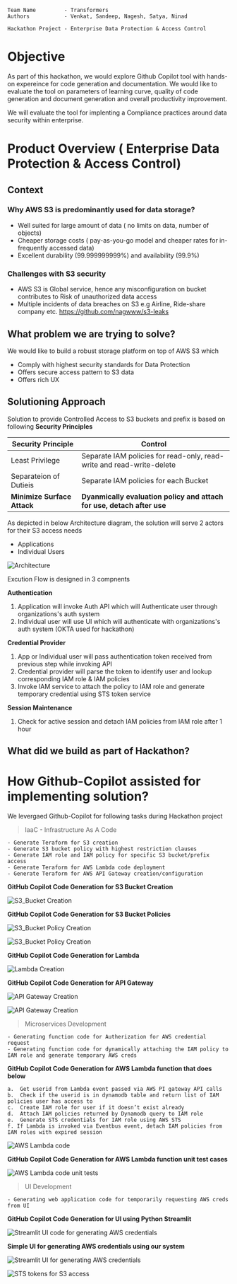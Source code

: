 ```
Team Name         - Transformers 
Authors           - Venkat, Sandeep, Nagesh, Satya, Ninad

Hackathon Project - Enterprise Data Protection & Access Control 
```

# Objective

As part of this hackathon, we would explore Github Copilot tool with hands-on expereince for code generation and documentation. We would like to evaluate the tool on parameters of learning curve, quality of code generation and document generation and overall productivity improvement. 

We will evaluate the tool for implenting a Compliance practices around data security within enterprise.

# Product Overview ( Enterprise Data Protection & Access Control)

## **Context**

### Why AWS S3 is predominantly used for data storage?
- Well suited for large amount of data ( no limits on data, number of objects)
- Cheaper storage costs ( pay-as-you-go model and cheaper rates for in-frequently accessed data)
- Excellent durability (99.999999999%) and availability (99.9%)

### Challenges with S3 security
- AWS S3 is Global service, hence any misconfiguration on bucket contributes to Risk of unauthorized data access
- Multiple incidents of data breaches on S3 e.g Airline, Ride-share company etc. https://github.com/nagwww/s3-leaks

## What problem we are trying to solve?

We would like to build a robust storage platform on top of AWS S3 which 
- Comply with highest security standards for Data Protection
- Offers secure access pattern to S3 data
- Offers rich UX 

## Solutioning Approach

Solution to provide Controlled Access to S3 buckets and prefix is based on following **Security Principles**

| Security Principle| Control|
|-|-|
|Least Privilege| Separate IAM policies for read-only, read-write and read-write-delete|
|Separateion of Dutieis | Separate IAM policies for each Bucket|
|**Minimize Surface Attack**| **Dyanmically evaluation policy and attach for use, detach after use**|

As depicted in below Architecture diagram, the solution will serve 2 actors for their S3 access needs
- Applications
- Individual Users

![Architecture](arch_hackathon.png)

Excution Flow is designed in 3 compnents

**Authentication**
1. Application will invoke Auth API which will Authenticate user through organizations's auth system 
2. Individual user will use UI which will authenticate with organizations's auth system (OKTA used for hackathon)

**Credential Provider**
1. App or Individual user will pass authentication token received from previous step while invoking API
2. Credential provider will parse the token to identify user and lookup corresponding IAM role & IAM policies
3. Invoke IAM service to attach the policy to IAM role and generate temporary credential using STS token service

**Session Maintenance**
1. Check for active session and detach IAM policies from IAM role after 1 hour
   
## What did we build as part of Hackathon?

# How Github-Copilot assisted for implementing solution?

We levergaed Github-Copilot for following tasks during Hackathon project

> IaaC - Infrastructure As A Code

    - Generate Teraform for S3 creation
    - Generate S3 bucket policy with highest restriction clauses
    - Generate IAM role and IAM policy for specific S3 bucket/prefix access
    - Generate Teraform for AWS Lambda code deployment
    - Generate Teraform for AWS API Gateway creation/configuration


**GitHub Copilot Code Generation for S3 Bucket Creation**

![S3_Bucket Creation](img/S3_Bucket_GitHub_CoPilot_Script_Generation.png)

**GitHub Copilot Code Generation for S3 Bucket Policies**

![S3_Bucket Policy Creation](img/IAM_Policies_GitHub_CoPilot_Script_Generation_1.png)

![S3_Bucket Policy Creation](img/IAM_Policies_GitHub_CoPilot_Script_Generation_2.png)

**GitHub Copilot Code Generation for Lambda**

![Lambda Creation](img/Lambda_GitHub_CoPilot_Script_Generation.png)

**GitHub Copilot Code Generation for API Gateway**

![API Gateway Creation](img/API_Gateway_GitHub_CoPilot_Script_Generation_1.png)

![API Gateway Creation](img/API_Gateway_GitHub_CoPilot_Script_Generation_2.png)

> Microservices Development

    - Generating function code for Autherization for AWS credential request
    - Generating function code for dynamically attaching the IAM policy to IAM role and generate temporary AWS creds

**GitHub Copilot Code Generation for AWS Lambda function that does below**

    a.	Get userid from Lambda event passed via AWS PI gateway API calls
    b.	Check if the userid is in dynamodb table and return list of IAM policies user has access to
    c.	Create IAM role for user if it doesn’t exist already
    d.	Attach IAM policies returned by Dynamodb query to IAM role
    e.	Generate STS credentials for IAM role using AWS STS
    f. If Lambda is invoked via Eventbus event, detach IAM policies from IAM roles with expired session
    
![AWS Lambda code](source/img/lambda_code1.png)

**GitHub Copilot Code Generation for AWS Lambda function unit test cases**

![AWS Lambda code unit tests](source/img/lambda_code2.png)



> UI Development

    - Generating web application code for temporarily requesting AWS creds from UI

**GitHub Copilot Code Generation for UI using Python Streamlit**

![Streamlit UI code for generating AWS credentials](ui/img/ui_code.png)

**Simple UI for generating AWS credentials using our system**

![Streamlit UI for generating AWS credentials](ui/img/ui.png)
    
![STS tokens for S3 access](img/hackathon_token.png)




